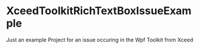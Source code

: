 # XceedToolkitRichTextBoxIssueExample
Just an example Project for an issue occuring in the Wpf Toolkit from Xceed
